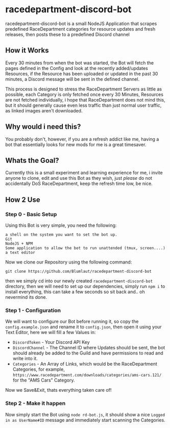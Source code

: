 # racedepartment-discord-bot

racedepartment-discord-bot is a small NodeJS Application that scrapes predefined RaceDepartment categories for resource updates and fresh releases, then posts these to a predefined Discord channel


## How it Works

Every 30 minutes from when the bot was started, the Bot will fetch the pages defined in the Config and look at the recently added/updates Resources, if the Resource has been uploaded or updated in the past 30 minutes, a Discord message will be sent in the defined channel.

This process is designed to stress the RaceDepartment Servers as little as possible, each Category is only fetched once every 30 Minutes, Resources are not fetched individually, i hope that RaceDepartment does not mind this, but it should generally cause even less traffic than just normal user traffic, as linked images aren't downloaded.


## Why would i need this?

You probably don't, however, if you are a refresh addict like me, having a bot that essentially looks for new mods for me is a great timesaver.


## Whats the Goal?

Currently this is a small experiment and learning experience for me, i invite anyone to clone, edit and use this Bot as they wish, just _please_ do not accidentally DoS RaceDepartment, keep the refresh time low, be nice.

## How 2 Use

### Step 0 - Basic Setup

Using this Bot is very simple, you need the following:

```
a shell on the system you want to set the bot up. 
Git
NodeJS + NPM
Some application to allow the bot to run unattended (tmux, screen....)
a text editor
```


Now we clone our Repository using the following command:

```
git clone https://github.com/Blumlaut/racedepartment-discord-bot
```

then we simply cd into our newly created `racedepartment-discord-bot` directory, then we will need to set up our dependencies, simply run `npm i` to install everything, this can take a few seconds so sit back and.. oh nevermind its done.

### Step 1 - Configuration

We will want to configure our Bot before running it, so copy the `config.example.json` and rename it to `config.json`, then open it using your Text Editor, here we will fill a few Values in:

- `DiscordToken` - Your Discord API Key
- `DiscordChannel` - The Channel ID where Updates should be sent, the bot should already be added to the Guild and have permissions to read and write into it.
- `Categories` - An Array of Links, which would be the RaceDepartment Categories, for example, `https://www.racedepartment.com/downloads/categories/ams-cars.121/` for the "AMS Cars" Category.


Now we Save&Exit, thats everything taken care of!


### Step 2 - Make it happen

Now simply start the Bot using `node rd-bot.js`, it should show a nice `Logged in as UserName#ID` message and immediately start scanning the Categories.